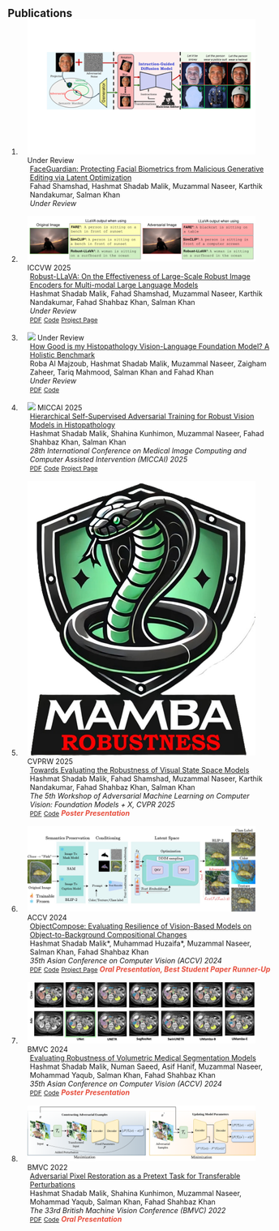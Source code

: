 <h2 id="publications" style="margin: 2px 0px -15px;">Publications</h2>

<div class="publications">
<ol class="bibliography">


<li>
<div class="pub-row">

  <div class="col-sm-3 abbr" style="position: relative;padding-right: 15px;padding-left: 15px;">
    <img src="assets/img/face_guardian_main_diagram.png" class="teaser img-fluid z-depth-1">
    <abbr class="badge">Under Review</abbr>
  </div>

  <div class="col-sm-9" style="position: relative;width: 100%;padding-right: 15px;padding-left: 20px;">
    <div class="title"><a href="">FaceGuardian: Protecting Facial Biometrics from Malicious Generative Editing via Latent Optimization</a></div>
    <div class="author">Fahad Shamshad, Hashmat Shadab Malik, Muzammal Naseer, Karthik
            Nandakumar, Salman Khan</div>
    <div class="periodical"><em>Under Review</em></div>

  </div>
</div>
</li>

<br>


<li>
<div class="pub-row">

  <div class="col-sm-3 abbr" style="position: relative;padding-right: 15px;padding-left: 15px;">
    <img src="assets/img/robust_llava.png" class="teaser img-fluid z-depth-1">
    <abbr class="badge">ICCVW 2025</abbr>
  </div>

  <div class="col-sm-9" style="position: relative;width: 100%;padding-right: 15px;padding-left: 20px;">
    <div class="title"><a href="https://arxiv.org/abs/2502.01576">Robust-LLaVA: On the Effectiveness of Large-Scale Robust Image Encoders for Multi-modal Large Language
            Models</a></div>
    <div class="author">Hashmat Shadab Malik, Fahad Shamshad, Muzammal Naseer, Karthik
            Nandakumar, Fahad Shahbaz Khan, Salman Khan</div>
    <div class="periodical"><em>Under Review</em></div>
    <div class="links">
      <a href="https://arxiv.org/abs/2502.01576" class="btn btn-sm z-depth-0" role="button" target="_blank" style="font-size:12px;">PDF</a>
      <a href="https://github.com/HashmatShadab/Robust-LLaVA" class="btn btn-sm z-depth-0" role="button" target="_blank" style="font-size:12px;">Code</a>
      <a href="https://hashmatshadab.github.io/Robust-LLaVA/" class="btn btn-sm z-depth-0" role="button" target="_blank" style="font-size:12px;">Project Page</a>
      <strong><i style="color:#e74d3c"></i></strong>
    </div>
  </div>
</div>
</li>

<br>


<li>
<div class="pub-row">

  <div class="col-sm-3 abbr" style="position: relative;padding-right: 15px;padding-left: 15px;">
    <img src="assets/img/HistVL.png" class="teaser img-fluid z-depth-1">
    <abbr class="badge">Under Review</abbr>
  </div>

  <div class="col-sm-9" style="position: relative;width: 100%;padding-right: 15px;padding-left: 20px;">
    <div class="title"><a href="https://arxiv.org/abs/2503.12990">How Good is my Histopathology Vision-Language Foundation Model? A Holistic Benchmark</a></div>
    <div class="author">Roba Al Majzoub, Hashmat Shadab Malik, Muzammal Naseer, Zaigham Zaheer, Tariq Mahmood, Salman Khan and Fahad Khan</div>
    <div class="periodical"><em>Under Review</em></div>
    <div class="links">
      <a href="https://arxiv.org/abs/2503.12990" class="btn btn-sm z-depth-0" role="button" target="_blank" style="font-size:12px;">PDF</a>
      <a href="https://github.com/musk007/Histopathology_Benchmark" class="btn btn-sm z-depth-0" role="button" target="_blank" style="font-size:12px;">Code</a>
      <strong><i style="color:#e74d3c"></i></strong>
    </div>
  </div>
</div>
</li>

<br>

<li>
<div class="pub-row">

  <div class="col-sm-3 abbr" style="position: relative;padding-right: 15px;padding-left: 15px;">
    <img src="assets/img/hsat.png" class="teaser img-fluid z-depth-1">
    <abbr class="badge">MICCAI 2025</abbr>
  </div>

  <div class="col-sm-9" style="position: relative;width: 100%;padding-right: 15px;padding-left: 20px;">
    <div class="title"><a href="https://arxiv.org/abs/2503.10629">Hierarchical Self-Supervised Adversarial Training for Robust Vision Models in Histopathology</a></div>
    <div class="author">Hashmat Shadab Malik, Shahina Kunhimon, Muzammal Naseer,  Fahad Shahbaz Khan, Salman Khan</div>
    <div class="periodical"><em>28th International Conference on Medical Image Computing and Computer Assisted Intervention (MICCAI) 2025</em></div>
    <div class="links">
      <a href="https://arxiv.org/abs/2503.10629" class="btn btn-sm z-depth-0" role="button" target="_blank" style="font-size:12px;">PDF</a>
      <a href="https://github.com/HashmatShadab/HSAT" class="btn btn-sm z-depth-0" role="button" target="_blank" style="font-size:12px;">Code</a>
      <a href="https://hashmatshadab.github.io/HSAT/" class="btn btn-sm z-depth-0" role="button" target="_blank" style="font-size:12px;">Project Page</a>
      <strong><i style="color:#e74d3c"></i></strong>
    </div>
  </div>
</div>
</li>

<br>


<li>
<div class="pub-row">

  <div class="col-sm-3 abbr" style="position: relative;padding-right: 15px;padding-left: 15px;">
    <img src="assets/img/Mamba_robustness.jpg" class="teaser img-fluid z-depth-1">
    <abbr class="badge">CVPRW 2025</abbr>
  </div>

  <div class="col-sm-9" style="position: relative;width: 100%;padding-right: 15px;padding-left: 20px;">
    <div class="title"><a href="https://arxiv.org/abs/2406.09407">Towards Evaluating the Robustness of Visual State Space Models
</a></div>
    <div class="author">Hashmat Shadab Malik, Fahad Shamshad, Muzammal Naseer, Karthik
            Nandakumar, Fahad Shahbaz Khan, Salman Khan</div>
    <div class="periodical"><em>The 5th Workshop of Adversarial Machine Learning on Computer Vision: Foundation Models + X, CVPR 2025</em></div>
    <div class="links">
      <a href="https://arxiv.org/abs/2406.09407" class="btn btn-sm z-depth-0" role="button" target="_blank" style="font-size:12px;">PDF</a>
      <a href="https://github.com/HashmatShadab/MambaRobustness" class="btn btn-sm z-depth-0" role="button" target="_blank" style="font-size:12px;">Code</a>
      <strong><i style="color:#e74d3c">Poster Presentation</i></strong>
    </div>
  </div>
</div>
</li>
<br>

<li>
<div class="pub-row">

  <div class="col-sm-3 abbr" style="position: relative;padding-right: 15px;padding-left: 15px;">
    <img src="assets/img/objectcompose.jpg" class="teaser img-fluid z-depth-1">
    <abbr class="badge">ACCV 2024</abbr>
  </div>

  <div class="col-sm-9" style="position: relative;width: 100%;padding-right: 15px;padding-left: 20px;">
    <div class="title"><a href="https://arxiv.org/abs/2403.04701">ObjectCompose: Evaluating Resilience of Vision-Based Models on Object-to-Background Compositional Changes</a></div>
    <div class="author">Hashmat Shadab Malik*, Muhammad Huzaifa*, Muzammal Naseer, Salman Khan,  Fahad Shahbaz Khan</div>
    <div class="periodical"><em>35th Asian Conference on Computer Vision (ACCV) 2024</em></div>
    <div class="links">
      <a href="https://arxiv.org/abs/2403.04701" class="btn btn-sm z-depth-0" role="button" target="_blank" style="font-size:12px;">PDF</a>
      <a href="https://github.com/Muhammad-Huzaifaa/ObjectCompose" class="btn btn-sm z-depth-0" role="button" target="_blank" style="font-size:12px;">Code</a>
      <a href="https://muhammad-huzaifaa.github.io/ObjectCompose/" class="btn btn-sm z-depth-0" role="button" target="_blank" style="font-size:12px;">Project Page</a>
      <strong><i style="color:#e74d3c">Oral Presentation, Best Student Paper Runner-Up</i></strong>
    </div>
  </div>
</div>
</li>

<br>

<li>
<div class="pub-row">

  <div class="col-sm-3 abbr" style="position: relative;padding-right: 15px;padding-left: 15px;">
    <img src="assets/img/volumetric_bmvc2024.png" class="teaser img-fluid z-depth-1">
    <abbr class="badge">BMVC 2024</abbr>
  </div>

  <div class="col-sm-9" style="position: relative;width: 100%;padding-right: 15px;padding-left: 20px;">
    <div class="title"><a href="https://arxiv.org/abs/2406.08486">Evaluating Robustness of Volumetric Medical Segmentation Models</a></div>
    <div class="author">Hashmat Shadab Malik,  Numan Saeed, Asif Hanif, Muzammal Naseer, Mohammad Yaqub, Salman Khan,
            Fahad Shahbaz Khan </div>
    <div class="periodical"><em>35th Asian Conference on Computer Vision (ACCV) 2024</em></div>
    <div class="links">
      <a href="https://arxiv.org/abs/2406.08486" class="btn btn-sm z-depth-0" role="button" target="_blank" style="font-size:12px;">PDF</a>
      <a href="https://github.com/HashmatShadab/Robustness-of-Volumetric-Medical-Segmentation-Models" class="btn btn-sm z-depth-0" role="button" target="_blank" style="font-size:12px;">Code</a>
      <strong><i style="color:#e74d3c">Poster Presentation</i></strong>
    </div>
  </div>
</div>
</li>

<br>

<li>
<div class="pub-row">

  <div class="col-sm-3 abbr" style="position: relative;padding-right: 15px;padding-left: 15px;">
    <img src="assets/img/apr.png" class="teaser img-fluid z-depth-1">
    <abbr class="badge">BMVC 2022</abbr>
  </div>

  <div class="col-sm-9" style="position: relative;width: 100%;padding-right: 15px;padding-left: 20px;">
    <div class="title"><a href="https://arxiv.org/abs/2207.08803">Adversarial Pixel Restoration as a Pretext Task for Transferable Perturbations</a></div>
    <div class="author">Hashmat Shadab Malik,  Shahina Kunhimon, Muzammal Naseer, Mohammad Yaqub, Salman Khan,
            Fahad Shahbaz Khan </div>
    <div class="periodical"><em>The 33rd British Machine Vision Conference (BMVC) 2022</em></div>
    <div class="links">
      <a href="https://arxiv.org/abs/2207.08803" class="btn btn-sm z-depth-0" role="button" target="_blank" style="font-size:12px;">PDF</a>
      <a href="https://github.com/HashmatShadab/APR" class="btn btn-sm z-depth-0" role="button" target="_blank" style="font-size:12px;">Code</a>
      <strong><i style="color:#e74d3c">Oral Presentation</i></strong>
    </div>
  </div>
</div>
</li>

</ol>
</div>

